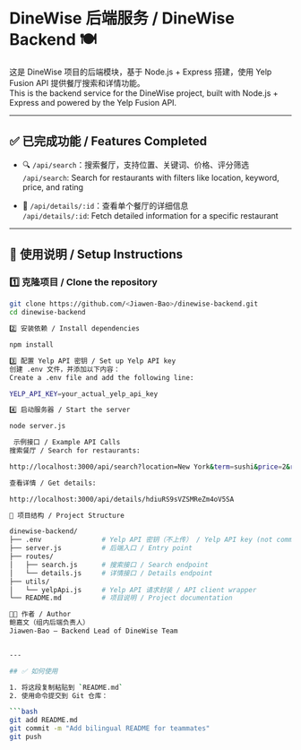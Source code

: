 # DineWise 后端服务 / DineWise Backend 🍽️

这是 DineWise 项目的后端模块，基于 Node.js + Express 搭建，使用 Yelp Fusion API 提供餐厅搜索和详情功能。  
This is the backend service for the DineWise project, built with Node.js + Express and powered by the Yelp Fusion API.

---

## ✅ 已完成功能 / Features Completed

- 🔍 `/api/search`：搜索餐厅，支持位置、关键词、价格、评分筛选  
  `/api/search`: Search for restaurants with filters like location, keyword, price, and rating

- 📄 `/api/details/:id`：查看单个餐厅的详细信息  
  `/api/details/:id`: Fetch detailed information for a specific restaurant

---

## 🚀 使用说明 / Setup Instructions

### 1️⃣ 克隆项目 / Clone the repository

```bash
git clone https://github.com/<Jiawen-Bao>/dinewise-backend.git
cd dinewise-backend

2️⃣ 安装依赖 / Install dependencies

npm install

3️⃣ 配置 Yelp API 密钥 / Set up Yelp API key
创建 .env 文件，并添加以下内容：
Create a .env file and add the following line:

YELP_API_KEY=your_actual_yelp_api_key

4️⃣ 启动服务器 / Start the server

node server.js

 示例接口 / Example API Calls
搜索餐厅 / Search for restaurants:

http://localhost:3000/api/search?location=New York&term=sushi&price=2&rating=4

查看详情 / Get details:

http://localhost:3000/api/details/hdiuRS9sVZSMReZm4oV5SA

📁 项目结构 / Project Structure

dinewise-backend/
├── .env               # Yelp API 密钥（不上传） / Yelp API key (not committed)
├── server.js          # 后端入口 / Entry point
├── routes/
│   ├── search.js      # 搜索接口 / Search endpoint
│   └── details.js     # 详情接口 / Details endpoint
├── utils/
│   └── yelpApi.js     # Yelp API 请求封装 / API client wrapper
└── README.md          # 项目说明 / Project documentation

👨‍💻 作者 / Author
鲍嘉文（组内后端负责人）
Jiawen-Bao – Backend Lead of DineWise Team 


---

## ✅ 如何使用

1. 将这段复制粘贴到 `README.md`
2. 使用命令提交到 Git 仓库：

```bash
git add README.md
git commit -m "Add bilingual README for teammates"
git push
